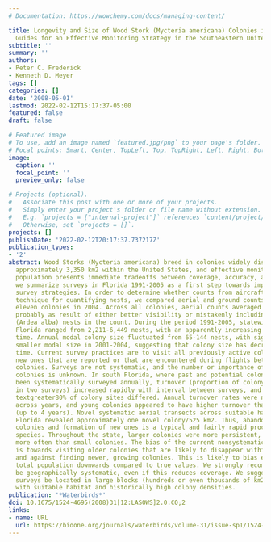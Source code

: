 ```yaml
---
# Documentation: https://wowchemy.com/docs/managing-content/

title: Longevity and Size of Wood Stork (Mycteria americana) Colonies in Florida as
  Guides for an Effective Monitoring Strategy in the Southeastern United States
subtitle: ''
summary: ''
authors:
- Peter C. Frederick
- Kenneth D. Meyer
tags: []
categories: []
date: '2008-05-01'
lastmod: 2022-02-12T15:17:37-05:00
featured: false
draft: false

# Featured image
# To use, add an image named `featured.jpg/png` to your page's folder.
# Focal points: Smart, Center, TopLeft, Top, TopRight, Left, Right, BottomLeft, Bottom, BottomRight.
image:
  caption: ''
  focal_point: ''
  preview_only: false

# Projects (optional).
#   Associate this post with one or more of your projects.
#   Simply enter your project's folder or file name without extension.
#   E.g. `projects = ["internal-project"]` references `content/project/deep-learning/index.md`.
#   Otherwise, set `projects = []`.
projects: []
publishDate: '2022-02-12T20:17:37.737217Z'
publication_types:
- '2'
abstract: Wood Storks (Mycteria americana) breed in colonies widely dispersed across
  approximately 3,350 km2 within the United States, and effective monitoring of this
  population presents immediate tradeoffs between coverage, accuracy, and cost. Here,
  we summarize surveys in Florida 1991-2005 as a first step towards improving existing
  survey strategies. In order to determine whether counts from aircraft are a suitable
  technique for quantifying nests, we compared aerial and ground counts at the same
  eleven colonies in 2004. Across all colonies, aerial counts averaged 8.1% more nests,
  probably as result of either better visibility or mistakenly including Great Egret
  (Ardea alba) nests in the count. During the period 1991-2005, statewide totals in
  Florida ranged from 2,211-6,449 nests, with an apparently increasing trend through
  time. Annual modal colony size fluctuated from 65-144 nests, with significantly
  smaller modal size in 2001-2004, suggesting that colony size has decreased over
  time. Current survey practices are to visit all previously active colonies and all
  new ones that are reported or that are encountered during flights between known
  colonies. Surveys are not systematic, and the number or importance of novel, undetected
  colonies is unknown. In south Florida, where past and potential colony sites have
  been systematically surveyed annually, turnover (proportion of colony sites different
  in two surveys) increased rapidly with interval between surveys, and within 10 years,
  textgreater80% of colony sites differed. Annual turnover rates were not uniform
  across years, and young colonies appeared to have higher turnover than older ones
  (up to 4 years). Novel systematic aerial transects across suitable habitat in central
  Florida revealed approximately one novel colony/525 km2. Thus, abandonment of old
  colonies and formation of new ones is a typical and fairly rapid process in this
  species. Throughout the state, larger colonies were more persistent, and were surveyed
  more often than small colonies. The bias of the current nonsystematic survey strategy
  is towards visiting older colonies that are likely to disappear within 15 years,
  and against finding newer, growing colonies. This is likely to bias estimates of
  total population downwards compared to true values. We strongly recommend that surveys
  be geographically systematic, even if this reduces coverage. We suggest these systematic
  surveys be located in large blocks (hundreds or even thousands of km2) in areas
  with suitable habitat and historically high colony densities.
publication: '*Waterbirds*'
doi: 10.1675/1524-4695(2008)31[12:LASOWS]2.0.CO;2
links:
- name: URL
  url: https://bioone.org/journals/waterbirds/volume-31/issue-sp1/1524-4695_2008_31_12_LASOWS_2.0.CO_2/Longevity-and-Size-of-Wood-Stork-Mycteria-americana-Colonies-in/10.1675/1524-4695(2008)31[12:LASOWS]2.0.CO;2.full
---
```

